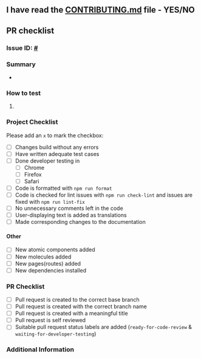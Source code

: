## I have read the [CONTRIBUTING.md](https://github.com/skappHQ/skapp-fe/blob/main/CONTRIBUTING.md) file - YES/NO

## PR checklist

### Issue ID: [#](https://github.com/SkappHQ/skapp-fe/issues)

### Summary

-

### How to test

1.

### Project Checklist

Please add an `x` to mark the checkbox:

- [ ] Changes build without any errors
- [ ] Have written adequate test cases
- [ ] Done developer testing in
  - [ ] Chrome
  - [ ] Firefox
  - [ ] Safari
- [ ] Code is formatted with `npm run format`
- [ ] Code is checked for lint issues with `npm run check-lint` and issues are fixed with `npm run lint-fix`
- [ ] No unnecessary comments left in the code
- [ ] User-displaying text is added as translations
- [ ] Made corresponding changes to the documentation

#### Other

- [ ] New atomic components added
- [ ] New molecules added
- [ ] New pages(routes) added
- [ ] New dependencies installed

### PR Checklist

- [ ] Pull request is created to the correct base branch
- [ ] Pull request is created with the correct branch name
- [ ] Pull request is created with a meaningful title
- [ ] Pull request is self reviewed
- [ ] Suitable pull request status labels are added (`ready-for-code-review` & `waiting-for-developer-testing`)

### Additional Information

